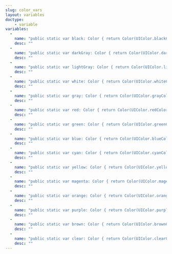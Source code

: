 ```yaml
---
slug: color_vars
layout: variables
doctype:
    - variable
variables:
  -
    name: "public static var black: Color { return Color(UIColor.blackColor()) }"
    desc: ""
  -
    name: "public static var darkGray: Color { return Color(UIColor.darkGrayColor()) }"
    desc: ""
  -
    name: "public static var lightGray: Color { return Color(UIColor.lightGrayColor()) }"
    desc: ""
  -
    name: "public static var white: Color { return Color(UIColor.whiteColor()) }"
    desc: ""
  -
    name: "public static var gray: Color { return Color(UIColor.grayColor()) }"
    desc: ""
  -
    name: "public static var red: Color { return Color(UIColor.redColor()) }"
    desc: ""
  -
    name: "public static var green: Color { return Color(UIColor.greenColor()) }"
    desc: ""
  -
    name: "public static var blue: Color { return Color(UIColor.blueColor()) }"
    desc: ""
  -
    name: "public static var cyan: Color { return Color(UIColor.cyanColor()) }"
    desc: ""
  -
    name: "public static var yellow: Color { return Color(UIColor.yellowColor()) }"
    desc: ""
  -
    name: "public static var magenta: Color { return Color(UIColor.magentaColor()) }"
    desc: ""
  -
    name: "public static var orange: Color { return Color(UIColor.orangeColor()) }"
    desc: ""
  -
    name: "public static var purple: Color { return Color(UIColor.purpleColor()) }"
    desc: ""
  -
    name: "public static var brown: Color { return Color(UIColor.brownColor()) }"
    desc: ""
  -
    name: "public static var clear: Color { return Color(UIColor.clearColor()) }"
    desc: ""
---
```

